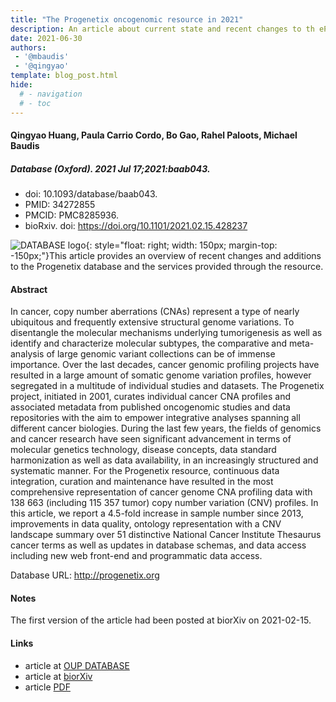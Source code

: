 ```yaml
---
title: "The Progenetix oncogenomic resource in 2021"
description: An article about current state and recent changes to th eProgenetix resource
date: 2021-06-30
authors:
 - '@mbaudis'
 - '@qingyao'
template: blog_post.html
hide:
  # - navigation
  # - toc
---
```



#### Qingyao Huang, Paula Carrio Cordo, Bo Gao, Rahel Paloots, Michael Baudis

##### Database (Oxford). 2021 Jul 17;2021:baab043.
* doi: 10.1093/database/baab043.
* PMID: 34272855
* PMCID: PMC8285936.
* bioRxiv. doi: https://doi.org/10.1101/2021.02.15.428237

![DATABASE logo](http://info.baudisgroup.org/assets/img/logo-database-journal-300x150.png){: style="float: right; width: 150px; margin-top: -150px;"}This article provides an overview of recent changes and additions to the Progenetix database and the services provided through the resource.

<!--more-->

#### Abstract

In cancer, copy number aberrations (CNAs) represent a type of nearly ubiquitous and frequently extensive structural genome variations. To disentangle the molecular mechanisms underlying tumorigenesis as well as identify and characterize molecular subtypes, the comparative and meta-analysis of large genomic variant collections can be of immense importance. Over the last decades, cancer genomic profiling projects have resulted in a large amount of somatic genome variation profiles, however segregated in a multitude of individual studies and datasets. The Progenetix project, initiated in 2001, curates individual cancer CNA profiles and associated metadata from published oncogenomic studies and data repositories with the aim to empower integrative analyses spanning all different cancer biologies. During the last few years, the fields of genomics and cancer research have seen significant advancement in terms of molecular genetics technology, disease concepts, data standard harmonization as well as data availability, in an increasingly structured and systematic manner. For the Progenetix resource, continuous data integration, curation and maintenance have resulted in the most comprehensive representation of cancer genome CNA profiling data with 138 663 (including 115 357 tumor) copy number variation (CNV) profiles. In this article, we report a 4.5-fold increase in sample number since 2013, improvements in data quality, ontology representation with a CNV landscape summary over 51 distinctive National Cancer Institute Thesaurus cancer terms as well as updates in database schemas, and data access including new web front-end and programmatic data access.

Database URL: <http://progenetix.org>

#### Notes

The first version of the article had been posted at biorXiv on 2021-02-15.

#### Links

* article at [OUP DATABASE](https://academic.oup.com/database/article/doi/10.1093/database/baab043/6323245)
* article at [biorXiv](https://www.biorxiv.org/content/10.1101/2021.02.15.428237v)
* article [PDF](http://info.baudisgroup.org/pdf/2021-06-30___Huang-et-al.__The-Progenetix-oncogenomic-resource-in-2021__DATABASE.pdf)

